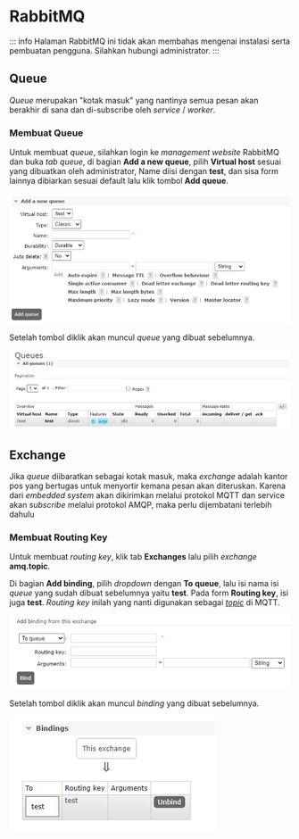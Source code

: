 # RabbitMQ

::: info
Halaman RabbitMQ ini tidak akan membahas mengenai instalasi serta pembuatan pengguna. Silahkan hubungi administrator.
:::

## Queue

_Queue_ merupakan "kotak masuk" yang nantinya semua pesan akan berakhir di sana dan di-subscribe oleh _service_ / _worker_.

### Membuat Queue

Untuk membuat _queue_, silahkan login ke _management website_ RabbitMQ dan buka _tab queue_, di bagian **Add a new queue**, pilih **Virtual host** sesuai yang dibuatkan oleh administrator, Name diisi dengan **test**, dan sisa form lainnya dibiarkan sesuai default lalu klik tombol **Add queue**.

![Create Queue](./create-queue.png)

Setelah tombol diklik akan muncul _queue_ yang dibuat sebelumnya.

![Queue List](./queue-list.png)

## Exchange

Jika _queue_ diibaratkan sebagai kotak masuk, maka _exchange_ adalah kantor pos yang bertugas untuk menyortir kemana pesan akan diteruskan. Karena dari _embedded system_ akan dikirimkan melalui protokol MQTT dan service akan _subscribe_ melalui protokol AMQP, maka perlu dijembatani terlebih dahulu

### Membuat Routing Key

Untuk membuat _routing key_, klik tab **Exchanges** lalu pilih _exchange_ **amq.topic**.

Di bagian **Add binding**, pilih _dropdown_ dengan **To queue**, lalu isi nama isi _queue_ yang sudah dibuat sebelumnya yaitu **test**. Pada form **Routing key**, isi juga **test**. _Routing key_ inilah yang nanti digunakan sebagai [_topic_](https://www.hivemq.com/blog/mqtt-essentials-part-5-mqtt-topics-best-practices) di MQTT.

![Create Routing Key](./create-routing-key.png)

Setelah tombol diklik akan muncul _binding_ yang dibuat sebelumnya.

![Routing Key List](./routing-key-list.png)
